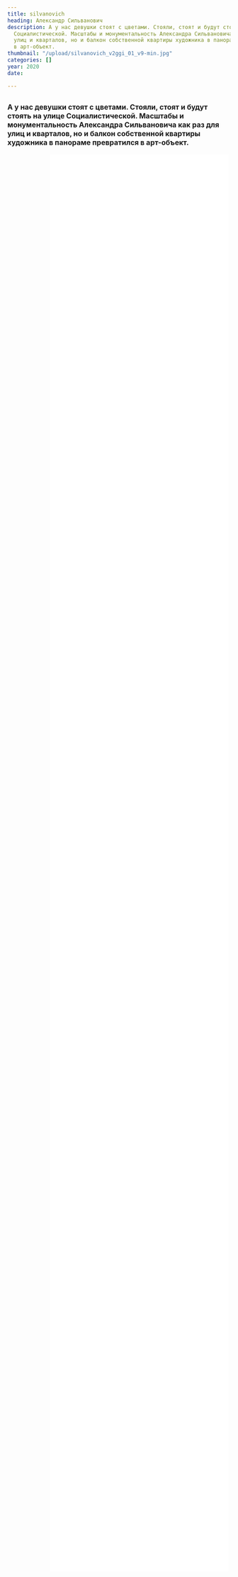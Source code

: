 ```yaml
---
title: silvanovich
heading: Александр Сильванович
description: А у нас девушки стоят с цветами. Стояли, стоят и будут стоять на улице
  Социалистической. Масштабы и монументальность Александра Сильвановича как раз для
  улиц и кварталов, но и балкон собственной квартиры художника в панораме превратился
  в арт-объект.
thumbnail: "/upload/silvanovich_v2ggi_01_v9-min.jpg"
categories: []
year: 2020
date: 

---
```

<!-- <Pano /> -->
<div>
<h2>
    <!-- пишите описание тут -->
<span style="font-size: 1rem;">А у нас девушки стоят с цветами. Стояли, стоят и будут стоять на улице Социалистической. Масштабы и монументальность Александра Сильвановича как раз для улиц и кварталов, но и балкон собственной квартиры художника в панораме превратился в арт-объект.</span>
</h2>
<iframe src="/silvanovich/index.html" frameborder="0" scrolling="no" style="height: 80vh; width: 80%; margin: 0 10vw" allowfullscreen="true" webkitallowfullscreen="true" mozallowfullscreen="true"></iframe>
</div>